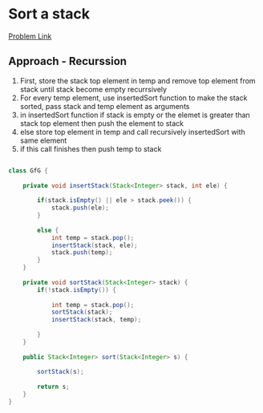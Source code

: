 # Sort a stack

[Problem Link](https://www.geeksforgeeks.org/problems/sort-a-stack/1)

## Approach - Recurssion

1. First, store the stack top element in temp and remove top element from stack until stack become empty recurrsively
2. For every temp element, use insertedSort function to make the stack sorted, pass stack and temp element as arguments
3. in insertedSort function if stack is empty or the elemet is greater than stack top element then push the element to stack
4. else store top element in temp and call recursively insertedSort with same element
5. if this call finishes then push temp to stack

```Java

class GfG {
    
    private void insertStack(Stack<Integer> stack, int ele) {
        
        if(stack.isEmpty() || ele > stack.peek()) {
            stack.push(ele);
        }
        
        else {
            int temp = stack.pop();
            insertStack(stack, ele);
            stack.push(temp);
        }
    }
    
    private void sortStack(Stack<Integer> stack) {
        if(!stack.isEmpty()) {
            
            int temp = stack.pop();
            sortStack(stack);
            insertStack(stack, temp);
            
        }
    }
    
    public Stack<Integer> sort(Stack<Integer> s) {
        
        sortStack(s);
        
        return s;
    }
}


```

